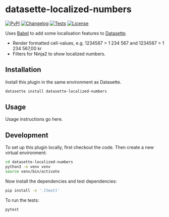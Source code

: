 # datasette-localized-numbers

[![PyPI](https://img.shields.io/pypi/v/datasette-localized-numbers.svg)](https://pypi.org/project/datasette-localized-numbers/)
[![Changelog](https://img.shields.io/github/v/release/svkau/datasette-localized-numbers?include_prereleases&label=changelog)](https://github.com/svkau/datasette-localized-numbers/releases)
[![Tests](https://github.com/svkau/datasette-localized-numbers/workflows/Test/badge.svg)](https://github.com/svkau/datasette-localized-numbers/actions?query=workflow%3ATest)
[![License](https://img.shields.io/badge/license-Apache%202.0-blue.svg)](https://github.com/svkau/datasette-localized-numbers/blob/main/LICENSE)

Uses [Babel](https://github.com/python-babel/babel) to add some localisation features to [Datasette](https://github.com/simonw/datasette).

- Render formatted cell-values, e.g. 1234567 > 1 234 567 and 1234567 > 1 234 567,00 kr
- Filters for Ninja2 to show localized numbers.

## Installation

Install this plugin in the same environment as Datasette.
```bash
datasette install datasette-localized-numbers
```
## Usage

Usage instructions go here.

## Development

To set up this plugin locally, first checkout the code. Then create a new virtual environment:
```bash
cd datasette-localized-numbers
python3 -m venv venv
source venv/bin/activate
```
Now install the dependencies and test dependencies:
```bash
pip install -e '.[test]'
```
To run the tests:
```bash
pytest
```
